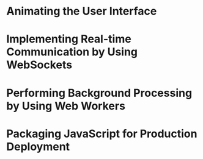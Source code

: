 # Animating the User Interface

# Implementing Real-time Communication by Using WebSockets

# Performing Background Processing by Using Web Workers

# Packaging JavaScript for Production Deployment